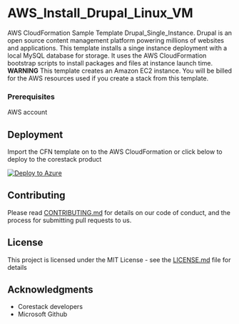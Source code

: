 
# AWS_Install_Drupal_Linux_VM

AWS CloudFormation Sample Template Drupal_Single_Instance. Drupal is an open source content management platform powering millions of websites and applications. This template installs a singe instance deployment with a local MySQL database for storage. It uses the AWS CloudFormation bootstrap scripts to install packages and files at instance launch time. **WARNING** This template creates an Amazon EC2 instance. You will be billed for the AWS resources used if you create a stack from this template.

### Prerequisites

AWS account

## Deployment

Import the CFN template on to the AWS CloudFormation or click below to deploy to the corestack product 

[![Deploy to Azure](https://docs.corestack.io/wp-content/uploads/2019/09/deploy-to-corestack.svg)](http://qa.corestack.io/heatstack/templates?repositories=github&external_redirect=true&name=AWS_Install_Drupal_Linux_VM&url=https://raw.githubusercontent.com/corestacklabs/Templates/master/cfn/AWS_Install_Drupal_Linux_VM/AWS_Install_Drupal_Linux_VM_content.json&engine=cfn&type[0]=Cloud&classification[0]=Provisioning&scope=tenant#/mytemplates)

## Contributing

Please read [CONTRIBUTING.md](https://gist.github.com/karthick-kk/30e4fd3f279492b4f040d5cd569d21d0) for details on our code of conduct, and the process for submitting pull requests to us.

## License

This project is licensed under the MIT License - see the [LICENSE.md](LICENSE.md) file for details

## Acknowledgments

* Corestack developers
* Microsoft Github

